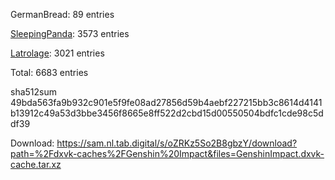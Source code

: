 GermanBread: 89 entries

[SleepingPanda](https://github.com/SleepingPanda): 3573 entries

[Latrolage](https://github.com/Latrolage): 3021 entries

Total: 6683 entries

sha512sum 49bda563fa9b932c901e5f9fe08ad27856d59b4aebf227215bb3c8614d4141b13912c49a53d3bbe3456f8665e8ff522d2cbd15d00550504bdfc1cde98c5ddf39


 Download: https://sam.nl.tab.digital/s/oZRKz5So2B8gbzY/download?path=%2Fdxvk-caches%2FGenshin%20Impact&files=GenshinImpact.dxvk-cache.tar.xz
